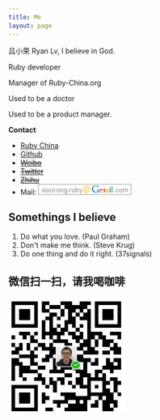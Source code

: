 ```yaml
---
title: Me
layout: page
---
```


吕小荣 Ryan Lv, I believe in God.

Ruby developer

Manager of Ruby-China.org

Used to be a doctor

Used to be a product manager.

**Contact**

* [Ruby China](https://ruby-china.org/xiaoronglv)
* [Github](https://github.com/xiaoronglv)
* [~~Weibo~~](http://weibo.com/xiaoronglv/)
* [~~Twitter~~](http://twitter.com/xiaoronglv/)
* [~~Zhihu~~](http://www.zhihu.com/people/xiaoronglv)
* Mail: ![](/media/files/misc/contact_me.png)

## Somethings I believe

1. Do what you love. (Paul Graham)
2. Don't make me think. (Steve Krug)
3. Do one thing and do it right. (37signals)

## 微信扫一扫，请我喝咖啡

![微信红包](/media/files/2015-12-13-buy-me-coffee-wechat.jpg)

